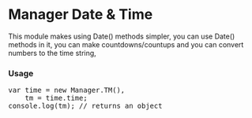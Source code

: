 <h1>Manager Date & Time</h1> 
<p>
	This module makes using Date() methods simpler, you can use Date() methods in it, you can make countdowns/countups and you can convert numbers to the time string,
</p>

<h3>Usage</h3>
<pre class="mngr-code jsHigh">
var time = new Manager.TM(),
	tm = time.time;
console.log(tm); // returns an object <br>
</pre>
